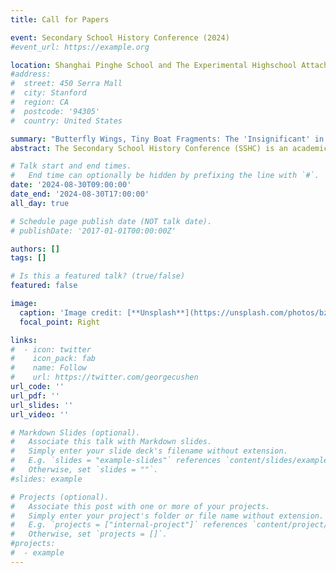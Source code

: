```yaml
---
title: Call for Papers

event: Secondary School History Conference (2024)
#event_url: https://example.org

location: Shanghai Pinghe School and The Experimental Highschool Attached to Beijing Normal University International Department
#address:
#  street: 450 Serra Mall
#  city: Stanford
#  region: CA
#  postcode: '94305'
#  country: United States

summary: "Butterfly Wings, Tiny Boat Fragments: The 'Insignificant' in History."
abstract: The Secondary School History Conference (SSHC) is an academic exchange project organized by Shanghai Pinghe School History Club. Its purpose is to provide a platform for history enthusiasts among middle school students nationwide to share insights and gain a deeper understanding of history. 

# Talk start and end times.
#   End time can optionally be hidden by prefixing the line with `#`.
date: '2024-08-30T09:00:00'
date_end: '2024-08-30T17:00:00'
all_day: true

# Schedule page publish date (NOT talk date).
# publishDate: '2017-01-01T00:00:00Z'

authors: []
tags: []

# Is this a featured talk? (true/false)
featured: false

image:
  caption: 'Image credit: [**Unsplash**](https://unsplash.com/photos/bzdhc5b3Bxs)'
  focal_point: Right

links:
#  - icon: twitter
#    icon_pack: fab
#    name: Follow
#    url: https://twitter.com/georgecushen
url_code: ''
url_pdf: ''
url_slides: ''
url_video: ''

# Markdown Slides (optional).
#   Associate this talk with Markdown slides.
#   Simply enter your slide deck's filename without extension.
#   E.g. `slides = "example-slides"` references `content/slides/example-slides.md`.
#   Otherwise, set `slides = ""`.
#slides: example

# Projects (optional).
#   Associate this post with one or more of your projects.
#   Simply enter your project's folder or file name without extension.
#   E.g. `projects = ["internal-project"]` references `content/project/deep-learning/index.md`.
#   Otherwise, set `projects = []`.
#projects:
#  - example
---
```


